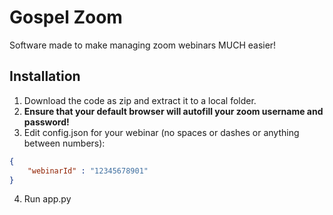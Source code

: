 # Gospel Zoom

Software made to make managing zoom webinars MUCH easier!

## Installation

1. Download the code as zip and extract it to a local folder.
2. __Ensure that your default browser will autofill your zoom username and password!__
3. Edit config.json for your webinar (no spaces or dashes or anything between numbers):

```json
{
    "webinarId" : "12345678901"
}
```
4. Run app.py

